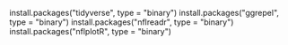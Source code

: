 install.packages("tidyverse", type = "binary")
install.packages("ggrepel", type = "binary")
install.packages("nflreadr", type = "binary")
install.packages("nflplotR", type = "binary")
